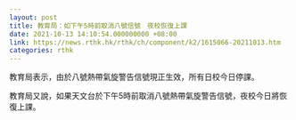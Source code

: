 ```yaml
---
layout: post
title: 教育局：如下午5時前取消八號信號　夜校恢復上課
date: 2021-10-13 14:10:54.000000000 +08:00
link: https://news.rthk.hk/rthk/ch/component/k2/1615066-20211013.htm
categories: rthk
---
```


教育局表示，由於八號熱帶氣旋警告信號現正生效，所有日校今日停課。

教育局又說，如果天文台於下午5時前取消八號熱帶氣旋警告信號，夜校今日將恢復上課。
